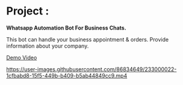 # Project :

**Whatsapp Automation Bot For Business Chats.**

This bot can handle your business appointment & orders. Provide information about your company.

[Demo Video](https://www.linkedin.com/posts/mdamiruddin_github-whatsapp-meta-activity-6979199025048604672-8aqC)


https://user-images.githubusercontent.com/86834649/233000022-1cfbabd8-15f5-449b-b409-b5ab44849cc9.mp4

